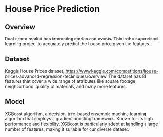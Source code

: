 # House Price Prediction

## Overview
Real estate market has interesting stories and events. This is the supervised learning project to accurately predict the house price given the features.

## Dataset
Kaggle House Prices dataset, https://www.kaggle.com/competitions/house-prices-advanced-regression-techniques/overview.
The dataset has 81 features that cover a wide range of attributes like square footage, neighborhood, quality of materials, and many more features.

## Model
 XGBoost algorithm, a decision-tree-based ensemble machine learning algorithm that employs a gradient boosting framework. Known for its high performance and flexibility, XGBoost is particularly adept at handling a large number of features, making it suitable for our diverse dataset.
